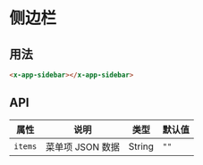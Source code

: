 # 侧边栏

## 用法

```html
<x-app-sidebar></x-app-sidebar>
```

## API

| 属性 | 说明 | 类型 | 默认值 |
| --- | --- | --- | --- |
| `items` | 菜单项 JSON 数据 | String | `""` |
